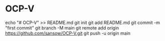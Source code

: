 # OCP-V

echo "# OCP-V" >> README.md
git init
git add README.md
git commit -m "first commit"
git branch -M main
git remote add origin https://github.com/sansow/OCP-V.git
git push -u origin main
